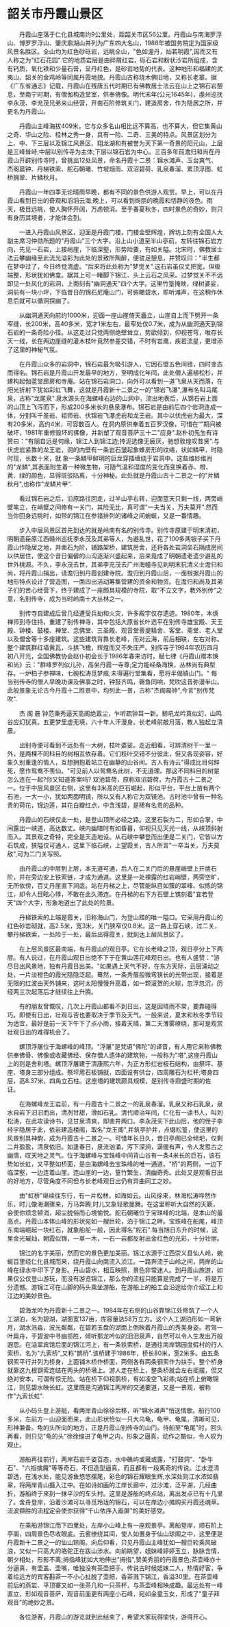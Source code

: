 # 韶关市丹霞山景区
　　丹霞山座落于仁化县城南约9公里处，距韶关市区56公里。丹霞山与南海罗浮山、博罗罗浮山、肇庆鼎湖山并列为广东四大名山，1988年被国务院定为国家级风景名胜区。全山均为红色砂砾岩，远眺全山，"色如渥丹，灿若明霞",因而又有人称之为"红石花园".它的地质岩层是由碎屑红岩，砾石岩和粉状沙岩所组成，含有钙质，氧化铁和少量石膏，呈丹红色，是砂岩地势的代表。这种地形和福建的武夷山、韶关的金鸡岭等同属丹霞地貌。丹霞山古称烧木佛旧地，又称长老寨。据《广东省通志》记载，丹霞山在残唐五代时期已有佛教居士法云在山上之锦石岩憩息，至南宁时期，有僧伽构造堂室，供奉佛像。明代末年(公元1645年)，虔州巡抚李永茂、李充茂兄弟来山经营，开凿石阶修筑关门，建造房舍，作为隐居之所，并更名为丹霞山。

　　丹霞山主峰海拔409米，它与众多名山相比远不算高，也不算大，但它集黄山之奇、华山之险、桂林之秀一身，具有一险、二奇、三美的特点。风景区划分为上、中、下三层以及锦江风景区、翔龙湖和有被誉为天下第一奇景的阳元山，上层是三峰耸峙;中层以别传寺为主体;下层以锦石岩为中心。三百多年前澹归和尚在丹霞山开辟别传寺时，曾挑出12处风景，命名丹霞十二景：锦水滩声、玉台爽气、杰阁晨钟、丹梯铁索、舵石朝曦、竹坡烟雨、双沼碧荷、乳泉春溜、累顶浮图、虹桥拥翠、片鳞秋月。

　　丹霞山一年四季无论晴雨早晚，都有不同的景色供游人观赏。早上，可以在丹霞山看到日出的奇观和滔滔云海;晚上，可以看到绚丽的晚霞和恬静的夜色。雨天，极目远眺，使人胸怀开阔，万虑顿消。至于春夏秋冬，四时景色的奇妙，则只有身历其境者，才能体会到。

　　一进入丹霞山风景区，迎面是丹霞门楼，门楼金壁辉煌，牌坊上刻有全国人大副主席习仲勋所题的"丹霞山"三个大字。沿上山小道至半山亭前，左转往锦石岩方向，先见一石岩，上接峭崖，下临深壑，形势险要，有如关隘。北宋时，佛教居士法云攀幽缘至此流光溢彩为此处的景致所陶醉，便驻足憩息，并赞叹曰："半生都在梦中过了，今日终觉清虚。"后来将此处称为"梦觉关".这石岩虽仅丈把宽，但极端整，形状犹如佛龛。踞其上可一睹脚下锦江、头上云石之风采。过梦觉关不不远即见一处风化的岩洞，上面刻有"幽洞通天"四个大字。这里竹篁掩映，绿树婆娑，洞前有一块小坪，下临昔日的锦石尼庵山门，可俯瞰碧水，聆听滩声，在这稍作休息后就可以循洞探幽了。

　　从幽洞通天向前约1000米，迎面一座山崖倚天矗立，山崖自上而下劈开一条窄缝，长200米，高40多米，宽才1米左右，最窄处仅0.7米，成为从幽洞通天到锦石岩的一条奇险小径。从这走过只觉两侧绝壁耸立，势欲倾到，仰视苍穹，唯存长天一线，长在两边崖缝的灌木枝叶竟然参差交错，不时有岩鹰，疾若流星，更增添了这里的神秘气氛。

　　在丹霞山众多的岩洞中，锦石岩最为吸引游人，它因石壁五色间错，四时变态而得名。锦石岩是丹霞山开发最早的地方，至明成化年间，此处僧人遍植松杉，并建构起伽蓝堂廊房和寺庵。站在锦石岩洞口，向外可以看到一道飞泉从天而落，在阳光折射下犹如彩虹飞舞，这就是丹霞新十二景之一的"锦岩飞瀑",瀑布名叫马尾泉，古称"龙尾泉".泉水源头在海螺峰右边的山涧中，流出地表后，从锦石岩上面的山顶上飞泻而下，形成200多米长的悬泉瀑布。锦石岩是由前后四个岩洞连成一体，分别叫千圣岩、祖师岩、伏锦岩飞瀑虎岩和龙王岩。其中以伏虎岩为最大，深有20多米，高约4米，可容数百人。在洞内原供奉着五百罗汉像，可惜在“”期间被破坏，1981年重修毁坏的佛像，并新塑了观音菩萨三十二"应身".赵朴初先生有诗赞曰："有朋自远是何缘，锦江人到锦江边;抟泥选像无疲厌，驰想敦煌叹昔贤".与伏虎岩紧靠的龙王岩，洞的内壁有一条岩石皱起象蜂房形的纹络，状如鳞甲，时隐时现，长数十米，就 象一条鳞甲鲜明的巨龙穿插缠绕于岩洞中。这些维妙维肖的"龙鳞",其表面附生着一种微生物，可随气温和湿度的变化而变换着赤、橙、黄、绿的颜色，显得斑驳陆离，十分神秘。此处就是丹霞山古十二景之一的"片鳞秋月",也称作"龙鳞片甲".

　　看过锦石岩之后，沿原路往回走，过半山亭右转，迎面蓝天只剩一线，两旁峭壁笔立，在峭壁之间修有一关门，其险无比，真可谓"一夫当关，万夫莫开".然而当你回身远眺时，如带的锦江在参错排列的诸峰之间蜿蜒，又是一番情趣。

　　步入中层风景区首先到达的就是岭南有名的别传寺。别传寺原建于明末清初，明朝遗臣原江西赣州巡抚李永茂及其弟等人，为避乱世，花了100多两银子买下丹霞山作隐居之地，并凿石为阶，铺路架桥，建筑房舍，还将各处岩洞垒石隔成房间以供居住，使这个昔日偏僻的山沟逐渐兴盛起来，后来竟成了明朝遗老遗少避乱的世外桃源。不久，李永茂去世，其弟李充茂去广州海幢寺见到明末抗清义士澹归和尚，将丹霞山捐出，请澹归到丹霞创建寺院。澹归到丹霞山后，一面根据丹霞山的地形特点设计了营造图，一面四出活动筹集营建的资金和物资。在澹归和尚及其弟子们的苦心经营下，终于建成了一座颇具规模的寺院，取"不立文字，教外别传"之意，名别传寺，成为当时岭南十大丛林之一。

　　别传寺自建成后曾几经遭受兵劫和火灾，许多殿宇仅存遗迹。1980年，本焕禅师到寺住持，重建了别传禅寺，其中包括大原省长叶选平在别传寺雄宝殿、天王殿、钟楼、鼓楼、禅堂、念佛堂、三圣殿、观音堂菩提精舍、客堂、斋堂、老人堂以及僧舍等十多座建筑。这些建筑背靠长老峰，而对云海，前后相联，左右对称。整个建筑群红墙黄瓦，斗拱飞檐，辉煌而又不失庄严。别传寺于1984年农历四月初八开光，全国佛教协会赵仆初会长于1986年春来访时，赋七律《丹霞山赠本焕和尚》云："群峰罗列似儿孙，高坐丹霞一寺尊;定力能经桑海换，丛林尚有典型存。一炉柏子参禅味，七碗松涛觅梦痕;未得遍行堂集看，愿将半偈镇山门。" 每当别传寺的僧人早晚功课及佛事之时，钟鼓齐鸣，磬鱼同响，梵吹这音弥漫半山。此般景象无论古今丹霞十二胜景中，均列此一景，古称"杰阁晨钟",今言"别传梵吹".

　　杰 阁 晨 钟范秉秀逼天高阁绝嚣尘，乍听疏钟耳一新。鲸吼龙吟真似幻，山鸣谷应幻犹真。五更梦里虚无境，六十年人汗漫身。长老峰前敲月落，教人独起立清晨。

　　出别寺便可看到不远处有一大树，枝叶婆娑。走近细看，可辨清树干一里一外，是两棵不同科目的树相互依存着。它们枝叶交错不分彼此，但又各现姿容，好象久别重逢的情人，互想拥抱着站立在幽静的山谷间。古人有诗云"得成比目何辞死，愿作鸳鸯不羡仙。"可见前人以鸳鸯名此树，不无道理。那这不同科目的树是怎么连在一起?你又知道答案吗? 双池碧荷，原称双沼碧荷，为丹霞古十二景之一。位于中层风景区右侧，这里有3米高的巨石崛起，形似平台，平台上凿有两个石池，一大一小，犹如两面明镜，所以又有人称它为双镜池。古时池中曾有一种名贵的荷花，锦边莲，其花白瓣红点，中含浅碧，是稀有名贵的品种。

　　丹霞山的石峡仅此一处，是登山顶所必经之路。这里石裂为二，形如合掌，中间露出一峡道，高达数丈。峡内幽暗时有如昏暮，仰视只见天光一线，从峡顶斜射而入。其景观之奇特，完全是天造地设。从石峡中攀登而出便是二关门，它皆以方石筑成，狭隘仅可通人，这里下临石峡，上望霞关，古人所言"一卒当关，万夫莫敌",可为二门关写照。

　　由丹霞山的中层到上层，本无道可通，后人在二关门后的悬崖峭壁上开凿石阶，并在旁边安上铁索链，才成为通道。这里是一处裸露的红岩峭壁，两旁空旷，无所依傍，百丈丹崖直下涧底。站在丹梯之上，尽管能纵目如簇的翠峰、似练的锦江，却令人目眩心悸，不敢在此久滞连。在丹梯的右下方石壁上镌刻着"宜若登天"四个大字，形象地道出了此处的险景。

　　丹梯铁索的上端是霞关，旧称海山门，为登山踏的唯一隘口。它采用丹霞山的红色砂岩砌就，高2.5米，宽3米，关门狭窄仅0.8米。这一路上穿石峡，过二关，攀丹梯铁索，一处险于一处，最后出得霞关，就到达上层风景区了。

　　在上层风景区最南端，有丹霞山的观日亭。它在长老峰之顶，观日亭分上下两层。有人说过，在丹霞山观日出绝不下于在黄山莲花峰观日出。也有人盛赞："游尽日出风景地，独有丹霞日出美。"如果遇上天气不好，在东方天际，云层涌动之处，一片淡橙色的霞光隐隐泛起。蓦然，一条秀眉般微弯狭长的光带出现，接着是无限的红波由天外铺来，这时太阳慢慢升高着，如一颗滚贺的火球，忽浮忽沉，历经两三次起落后才继续往上升腾。

　　有的朋友曾慨叹，几次上丹霞山都看不到日出，这是因晴雨不常，要靠碰得巧。即使有日出，壮观与否也要取决于季节及天气。一般来说，夏末和秋冬季节较为适宜，最好是前一天下午下了点小雨，接着天晴，第二天薄雾缭绕，那可是观赏壮观日出的难得机会了。

　　螺顶浮屠位于海螺峰的峰顶。"浮屠"是梵语"佛陀"的译音，有人用它来称佛教供奉佛骨、佛像或收藏佛经、保存僧人遗体的建筑物，一般称为"塔",这座丹霞山上的则是舍利塔。螺顶浮屠建于清康熙六年，为正方形红岩板石结构，由祭坪、基座、塔身三部分组成。祭坪用石板铺就，四面设有供台，四周雕石为栏杆;塔身四层，高8.37米，四角立石柱。这座塔的建筑颇具规模，是别传寺鼎盛时期的佐证。

　　在海螺峰龙王岩前，有一丹霞古十二景之一的乳泉春溜。乳泉又称石乳泉，泉水自岩下汩汩而出，清冽甘甜，滑如石乳。清代顺治年间，仁化有一读书人，叫刘松涛，在此攻读诗书，见甘泉清爽，即凿井两口。李永茂买下此山后，他的侄子李经宇隐居于此，依岩建造楼阁，取名"龙王阁",并筑亭护井，点缀松篁，使这里的风景别具神韵，成为丹霞古十二景之一。可惜年长日久，昔日亭阁已全倾圯，仅剩二井盈盈，清泉依旧。如逢春日，泉流汹涌，泻下深涧，潺缓有声，令人发思古之幽情，叹天地之灵气。位于海螺峰与宝珠峰中间背山谷有一条4米长的巨石，该石势如长虹，又平整如桥面，是由海螺峰去宝珠峰的唯一通道。"桥"的两侧，一边下临深壑，一边连着山崖。连山崖的一边，篁竹繁生，清幽奇秀。此处又是观看日出的好地方，尽管角度不同但与长老峰观日出仍有异曲同工之妙。

　　由"虹桥"继续往东行，有一片松林，如海如云。山风徐来，林海松涛哗然作乐，时儿像海潮骤来，万马奔腾;时儿又象轻歌曼舞。在这里聆听大自然的天簌，会使你烦念顿消，超尘脱俗而心境愉悦。舵石朝曦位于宝珠峰的北端，是本山的最高点。丹霞山本体山峰的形状宛如一艘巨轮，泊于锦江之畔。宝珠峰在船尾，峰顶东南端崛起一块红石，就象船舵一般，因此得名"舵石".每当旭日东升的时候，这里金光璀灿，朝霞似锦，一草一木，一石一岩都反射出金红色的光彩，十分壮丽。

　　锦江的名字美丽，然而它的景色更加美丽。锦江水源于江西崇义县仙人岭，蜿蜒百里经仁化县城而来，绕丹霞山向南流入浈江。一路奔流于山岭之间，两岸的山峰在绿水中印下了身影。丹山碧水，相互映照，景色非常迷人。到丹霞山旅游，如果仅公仅登山游玩，而没有游览锦江，那么你的流程只能算是完成了一半，将是万分遗憾。游锦江可在山脚的码头乘坐游船，在游船上的船工会沿途给你介绍江上和江边的美妙景色。

　　碧海龙吟为丹霞新十二景之一。1984年在右侧的山谷靠锦江处修筑了一个人工湖泊，名为碧湖，湖面宽137亩，库容量达58万立方。这个人工湖泊形如一弯新月，湖水浩淼，波光粼粼，在碧若玉盘的湖面上倒映着丹霞山的秀美身姿。若驾一叶扁舟，于碧波中寻幽揽胜，倾听那龙吟似的汨汨泉声，自然可以令人生发出万般遐思。在溢翠宾馆后面的锦江河上，有一条铁索桥，是通往南岸锦园度假村的行人索桥，名为"九索桥",又称"鹊桥".该桥建于1986年，桥长80米，宽2米多。由五条钢索平行并列为桥身，上面铺木桥作桥面，两侧各有两条钢索作为扶手。整个桥身就靠这九根钢索连结在两头的桥墩上。游人走在桥上，整条桥就会左右摇摆，但又绝对安本，可谓有惊无险。站在桥下仰视鹊桥，有如凌空飞彩练;站在桥上俯瞰锦江，则见碧水映长虹。这里既是沟通锦江两岸的交通要道，又是一景观，被称作"九索长虹".

　　从小码头登上游艇，看两岸青山徐徐后移，听"锦水滩声"悄送情歌。船行100多米，左前方一山迎面而来，此山形状恰似一只大乌龟，龟甲、龟尾，清晰可见，形神兼备。龟的头所向的地方，正是丹霞山别传寺的山门。待船至"龟尾"时，回头再看，则只见"龟的头"徐徐缩进了龟甲之内，形象之逼真，动作之酷似，令人叹为观止。

　　游船再往前行，两岸石岩千姿百态，水中礁屿或藏或露，"打鼓洞"、"卧牛石"、"六指擒魔"等等奇石，不但造型逼真，而且都有一段离奇的传说。江水澄清碧透，在浅水处，能见游鱼悠悠摆尾，彩色的锦石耀眼生辉;水深处则江水浓如翡翠，将两岸青山摄入江中。在如诗如画的江岸长廊中，过沙滩，泛平湖，几经曲折，游船终于来到一抹平沙的车头村。这里是游船的终点站，离出发点已有十几里了。舍舟登岸，沿着沙滩可以寻觅玲珑的锦石，可以在岸边小摊购买丹霞还魂草。流波撷胜的流程定会使你获得"千山依序入画屏"的美好感受。

　　在乘船游锦江而下四里处，左岸小山峰上有一座观景亭。离船登岸，顺石阶上亭阁，四周景色尽收眼底。云雾缭绕其间，使人如置身于仙山琼阁之中，这里便是丹霞新十二景之一的仙山琼阁。向后仰看，只见丹霞山主峰犹如一艘巨轮乘风破浪，又似一只高大的骆驼正在跋山涉水。向前眺望，姐妹峰婷婷玉立，脉脉含情，朝夕相处，形影不离;拇指峰犹如大地伸出"拇指",赞美秀丽的丹霞景色;茶壶峰亦十分逼真，有壶盖、壶嘴，唯独没有茶壶把手。传说古时候姐妹二人，热情好客，争着给远方的宾客斟茶一不小心扯脱了壶把，香茶溅下锦江，香溢30里。在茶壶峰前后的燕岩、平顶寨又如一张茶几和一只茶杯，与茶壶峰相映成趣。最远处有一峰直立，形如观音菩萨，观音前面更有两座小石峰，宛如金童玉女，形成了"童子拜观音"的绝妙之景。

　　各位游客，丹霞山的游览就到此结束了，希望大家玩得愉快，游得开心。


